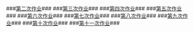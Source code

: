 ###[第二次作业](https://github.com/hanshihao/compuational_physics_N2014301020016/blob/master/Exercise2.md)###
###[第三次作业](https://github.com/hanshihao/compuational_physics_N2014301020016/blob/master/Exercise3.md)###
###[第四次作业](https://github.com/hanshihao/compuational_physics_N2014301020016/blob/master/Exercise4.md)###
###[第五次作业](https://github.com/hanshihao/compuational_physics_N2014301020016/blob/master/Exercise5.md)###
###[第六次作业](https://github.com/hanshihao/compuational_physics_N2014301020016/blob/master/Exercise6.md)###
###[第七次作业](https://github.com/hanshihao/compuational_physics_N2014301020016/blob/master/Exercise7.md)###
###[第八次作业](https://github.com/hanshihao/compuational_physics_N2014301020016/blob/master/Exercise8.md)###
###[第九次作业](https://github.com/hanshihao/compuational_physics_N2014301020016/blob/master/Exercise9.md)###
###[第十次作业](https://github.com/hanshihao/compuational_physics_N2014301020016/blob/master/Exercise10.md)###
###[第十一次作业](https://github.com/hanshihao/compuational_physics_N2014301020016/blob/master/Exercise11.md)###
